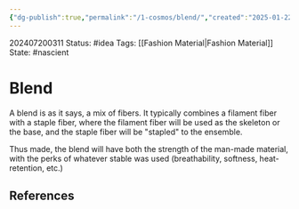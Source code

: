 ```yaml
---
{"dg-publish":true,"permalink":"/1-cosmos/blend/","created":"2025-01-22T11:17:14.184-05:00","updated":"2024-07-20T03:11:56.141-04:00"}
---
```


202407200311
Status: #idea
Tags: [[Fashion Material\|Fashion Material]]
State: #nascient
# Blend
A blend is as it says, a mix of fibers. It typically combines a filament fiber with a staple fiber, where the filament fiber will be used as the skeleton or the base, and the staple fiber will be "stapled"  to the ensemble.

Thus made, the blend will have both the strength of the man-made material, with the perks of whatever stable was used (breathability, softness, heat-retention, etc.)


## References
